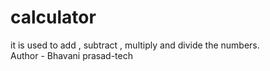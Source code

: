 # calculator
it is used to add , subtract , multiply and divide the numbers.
<br>
Author - Bhavani prasad-tech
